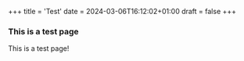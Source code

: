 +++
title = 'Test'
date = 2024-03-06T16:12:02+01:00
draft = false
+++

### This is a test page

This is a test page!
